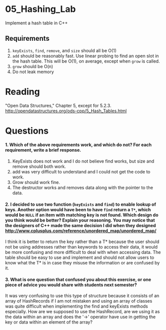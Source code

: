 05_Hashing_Lab
==============

Implement a hash table in C++

Requirements
------------

1. `keyExists`, `find`, `remove`, and `size` should all be O(1)
2. `add` should be reasonably fast. Use linear probing to find an open slot in the hash table. This will be O(1), on average, except when `grow` is called.
3. `grow` should be O(n)
4. Do not leak memory


Reading
=======
"Open Data Structures," Chapter 5, except for 5.2.3. http://opendatastructures.org/ods-cpp/5_Hash_Tables.html

Questions
=========

#### 1. Which of the above requirements work, and which do not? For each requirement, write a brief response.

1. KeyExists does not work and I do not believe find works, but size and remove should both work.
2. add was very difficult to understand and I could not get the code to work.
3. Grow should work fine.
4. The destructor works and removes data along with the pointer to the data.

#### 2. I decided to use two function (`keyExists` and `find`) to enable lookup of keys. Another option would have been to have `find` return a `T*`, which would be `NULL` if an item with matching key is not found. Which design do you think would be better? Explain your reasoning. You may notice that the designers of C++ made the same decision I did when they designed http://www.cplusplus.com/reference/unordered_map/unordered_map/

I think it is better to return the key rather than a T* because the user should not be using addresses rather than keywords to access their data, it would be more confusing and more difficult to deal with when accessing data. The table should be easy to use and implement and should not allow users to know what the T* is in case they misuse the information or are confused by it.

#### 3. What is one question that confused you about this exercise, or one piece of advice you would share with students next semester?

It was very confusing to use this type of structure because it consists of an array of HashRecords if I am not mistaken and using an array of classes was quite difficult when implementing the find and keyExists methods especially. How are we supposed to use the HashRecord, are we using it as the data within an array and does the '->' operator have use in getting the key or data within an element of the array?